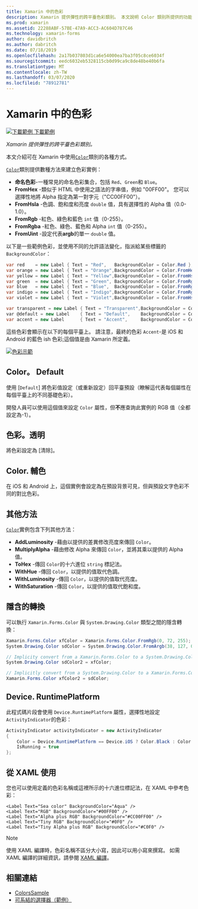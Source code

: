 ```yaml
---
title: Xamarin 中的色彩
description: Xamarin 提供彈性的跨平臺色彩類別。 本文說明 Color 類別所提供的功能，以及如何使用它。
ms.prod: xamarin
ms.assetid: 22288ABF-57BE-47A9-ACC3-AC604D787C46
ms.technology: xamarin-forms
author: davidbritch
ms.author: dabritch
ms.date: 07/18/2019
ms.openlocfilehash: 2a17b037803d1ca6e54000ea7ba3f05c8ce6034f
ms.sourcegitcommit: eedc6032eb5328115cb0d99ca9c8de48be40b6fa
ms.translationtype: MT
ms.contentlocale: zh-TW
ms.lasthandoff: 03/07/2020
ms.locfileid: "78912781"
---
```

# <a name="colors-in-xamarinforms"></a>Xamarin 中的色彩

[![下載範例](~/media/shared/download.png) 下載範例](https://docs.microsoft.com/samples/xamarin/xamarin-forms-samples/workingwithcolors)

_Xamarin 提供彈性的跨平臺色彩類別。_

本文介紹可在 Xamarin 中使用[`Color`](xref:Xamarin.Forms.Color)類別的各種方式。

[`Color`](xref:Xamarin.Forms.Color)類別提供數種方法來建立色彩實例：

- **命名色彩**-一種常見的命名色彩集合，包括 `Red`、`Green`和 `Blue`。
- **FromHex** -類似于 HTML 中使用之語法的字串值，例如 "00FF00"。 您可以選擇性地將 Alpha 指定為第一對字元（"CC00FF00"）。
- **FromHsla** -色調、飽和度和亮度 `double` 值，具有選擇性的 Alpha 值（0.0-1.0）。
- **FromRgb** -紅色、綠色和藍色 `int` 值（0-255）。
- **FromRgba** -紅色、綠色、藍色和 Alpha `int` 值（0-255）。
- **FromUint** -設定代表**argb**的單一 `double` 值。

以下是一些範例色彩，並使用不同的允許語法變化，指派給某些標籤的 `BackgroundColor`：

```csharp
var red    = new Label { Text = "Red",   BackgroundColor = Color.Red };
var orange = new Label { Text = "Orange",BackgroundColor = Color.FromHex("FF6A00") };
var yellow = new Label { Text = "Yellow",BackgroundColor = Color.FromHsla(0.167, 1.0, 0.5, 1.0) };
var green  = new Label { Text = "Green", BackgroundColor = Color.FromRgb (38, 127, 0) };
var blue   = new Label { Text = "Blue",  BackgroundColor = Color.FromRgba(0, 38, 255, 255) };
var indigo = new Label { Text = "Indigo",BackgroundColor = Color.FromRgb (0, 72, 255) };
var violet = new Label { Text = "Violet",BackgroundColor = Color.FromHsla(0.82, 1, 0.25, 1) };

var transparent = new Label { Text = "Transparent",BackgroundColor = Color.Transparent };
var @default = new Label    { Text = "Default",    BackgroundColor = Color.Default };
var accent = new Label      { Text = "Accent",     BackgroundColor = Color.Accent };
```

這些色彩會顯示在以下的每個平臺上。 請注意，最終的色彩 `Accent`-是 iOS 和 Android 的藍色 ish 色彩;這個值是由 Xamarin 所定義。

 [![色彩示範](colors-images/colors-sml.png "色彩示範")](colors-images/colors.png#lightbox "色彩示範")

## <a name="colordefault"></a>Color。 Default

使用 [`Default`] 將色彩值設定（或重新設定）回平臺預設（瞭解這代表每個屬性在每個平臺上的不同基礎色彩）。

開發人員可以使用這個值來設定 `Color` 屬性，但**不**應查詢此實例的 RGB 值（全都設定為-1）。

## <a name="colortransparent"></a>色彩。透明

將色彩設定為 [清除]。

## <a name="coloraccent"></a>Color. 輔色

在 iOS 和 Android 上，這個實例會設定為在預設背景可見，但與預設文字色彩不同的對比色彩。

## <a name="additional-methods"></a>其他方法

[`Color`](xref:Xamarin.Forms.Color)實例包含下列其他方法：

- **AddLuminosity** -藉由以提供的差異修改亮度來傳回 `Color`。
- **MultiplyAlpha** -藉由修改 Alpha 來傳回 `Color`，並將其乘以提供的 Alpha 值。
- **ToHex** -傳回 `Color`的十六進位 `string` 標記法。
- **WithHue** -傳回 `Color`，以提供的值取代色調。
- **WithLuminosity** -傳回 `Color`，以提供的值取代亮度。
- **WithSaturation** -傳回 `Color`，以提供的值取代飽和度。

## <a name="implicit-conversions"></a>隱含的轉換

可以執行 `Xamarin.Forms.Color` 與 `System.Drawing.Color` 類型之間的隱含轉換：

```csharp
Xamarin.Forms.Color xfColor = Xamarin.Forms.Color.FromRgb(0, 72, 255);
System.Drawing.Color sdColor = System.Drawing.Color.FromArgb(38, 127, 0);

// Implicity convert from a Xamarin.Forms.Color to a System.Drawing.Color
System.Drawing.Color sdColor2 = xfColor;

// Implicitly convert from a System.Drawing.Color to a Xamarin.Forms.Color
Xamarin.Forms.Color xfColor2 = sdColor;
```

## <a name="deviceruntimeplatform"></a>Device. RuntimePlatform

此程式碼片段會使用 `Device.RuntimePlatform` 屬性，選擇性地設定 `ActivityIndicator`的色彩：

```csharp
ActivityIndicator activityIndicator = new ActivityIndicator
{
    Color = Device.RuntimePlatform == Device.iOS ? Color.Black : Color.Default,
    IsRunning = true
};
```

## <a name="using-from-xaml"></a>從 XAML 使用

您也可以使用定義的色彩名稱或這裡所示的十六進位標記法，在 XAML 中參考色彩：

```xaml
<Label Text="Sea color" BackgroundColor="Aqua" />
<Label Text="RGB" BackgroundColor="#00FF00" />
<Label Text="Alpha plus RGB" BackgroundColor="#CC00FF00" />
<Label Text="Tiny RGB" BackgroundColor="#0F0" />
<Label Text="Tiny Alpha plus RGB" BackgroundColor="#C0F0" />
```

> [!NOTE]
> 使用 XAML 編譯時，色彩名稱不區分大小寫，因此可以用小寫來撰寫。 如需 XAML 編譯的詳細資訊，請參閱 [XAML 編譯](~/xamarin-forms/xaml/xamlc.md)。

## <a name="related-links"></a>相關連結

- [ColorsSample](https://docs.microsoft.com/samples/xamarin/xamarin-forms-samples/workingwithcolors)
- [可系結的選擇器（範例）](https://docs.microsoft.com/samples/xamarin/xamarin-forms-samples/userinterface-bindablepicker)
